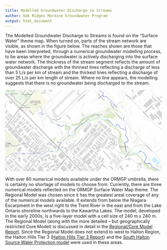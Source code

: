 ```yaml
---
title: Modelled Groundwater Discharge to Streams
author: Oak Ridges Moraine Groundwater Program
output: html_document
---
```


The Modelled Groundwater Discharge to Streams is found on the “Surface Water” theme map.  When turned on, parts of the stream network are visible, as shown in the figure below.  The reaches shown are those that have been interpreted, through a numerical groundwater modelling process, to be areas where the groundwater is actively discharging into the surface water network. The thickness of the stream segment reflects the amount of groundwater discharge with the thinnest lines reflecting a discharge of less than 5 L/s per km of stream and the thickest lines reflecting a discharge of over 25 L/s per km length of stream. Where no line appears, the modelling suggests that there is no groundwater being discharged to the stream.


![](fig/gwdischargetostreams.png)


With over 80 numerical models available under the ORMGP umbrella, there is certainly no shortage of models to choose from.  Currently, there are three numerical models reflected on the ORMGP Surface Water Map theme. The Regional Model was chosen since it has the greatest areal coverage of any of the numerical models available.  It extends from below the Niagara Escarpment in the west right to the Trent River in the east and from the Lake Ontario shoreline northwards to the Kawartha Lakes.  The model, developed in the early 2000s, is a five-layer model with a cell size of 240 m x 240 m.  The Regional Model (along with the more detailed – but geographically restricted Core Model) is discussed in detail in the [Regional/Core Model Report](https://camcstoarageaccount.blob.core.windows.net/reportstorage/4819/Kassenaar%20_et_%20Wexler_2006_Groundwater%20Modelling%20Of%20The%20Oak%20Ridges%20Moraine%20Area_4819.pdf?sv=2018-03-28&sr=b&si=blobPolicyOneHour&sig=qK0eB8slxXRH37k%2BQtT0M0ZjLioOSTOZGZmhEpA04i4%3D). Since the Regional Model does not extend to west to Halton Region, the Halton Hills Tier 3 ([Halton Hills Tier 3 Report](https://camcstoarageaccount.blob.core.windows.net/reportstorage/18127/Wardman%20and%20Davies_2014_Halton%20T3%20Water%20Budget%20and%20Final%20Risk%20Assessment_18127.pdf.pdf?sv=2018-03-28&sr=b&si=blobPolicyOneHour&sig=6OhTM9iGwxsXtImnGaCZA%2BwjgigVVI6e5LtaL%2BUDKeM%3D)) and the [South Halton Source Water Protection model](oakridgeswater.ca) were used in these areas.  